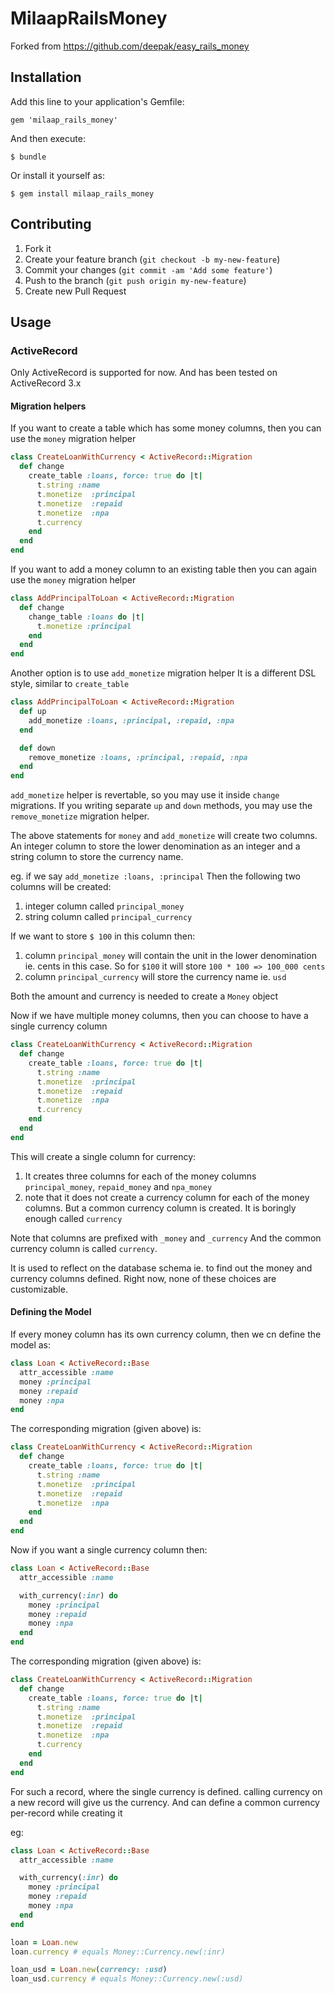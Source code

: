 # MilaapRailsMoney

Forked from https://github.com/deepak/easy_rails_money

## Installation

Add this line to your application's Gemfile:

    gem 'milaap_rails_money'

And then execute:

    $ bundle

Or install it yourself as:

    $ gem install milaap_rails_money

## Contributing

1. Fork it
2. Create your feature branch (`git checkout -b my-new-feature`)
3. Commit your changes (`git commit -am 'Add some feature'`)
4. Push to the branch (`git push origin my-new-feature`)
5. Create new Pull Request

## Usage

### ActiveRecord

Only ActiveRecord is supported for now. And has been tested on
ActiveRecord 3.x

#### Migration helpers

If you want to create a table which has some money columns, then you can use the ```money``` migration helper

```ruby
class CreateLoanWithCurrency < ActiveRecord::Migration
  def change
    create_table :loans, force: true do |t|
      t.string :name
      t.monetize  :principal
      t.monetize  :repaid
      t.monetize  :npa
      t.currency
    end
  end
end
```

If you want to add a money column to an existing table then you can
again use the ```money``` migration helper

```ruby
class AddPrincipalToLoan < ActiveRecord::Migration
  def change
    change_table :loans do |t|
      t.monetize :principal
    end
  end
end
```

Another option is to use ```add_monetize``` migration helper
It is a different DSL style, similar to ```create_table```

```ruby
class AddPrincipalToLoan < ActiveRecord::Migration
  def up
    add_monetize :loans, :principal, :repaid, :npa
  end

  def down
    remove_monetize :loans, :principal, :repaid, :npa
  end
end
```

```add_monetize``` helper is revertable, so you may use it inside ```change``` migrations.
If you writing separate ```up``` and ```down``` methods, you may use
the ```remove_monetize``` migration helper.

The above statements for ```money``` and ```add_monetize``` will create
two columns. An integer column to store the lower denomination as an
integer and a string column to store the currency name.

eg. if we say ```add_monetize :loans, :principal``` Then the following two
columns will be created:
1. integer column called ```principal_money```
2. string column called ```principal_currency```

If we want to store ```$ 100``` in this column then:
1. column ```principal_money``` will contain the unit in the lower denomination
   ie. cents in this case. So for ```$100``` it will store ```100 * 100 => 100_000 cents```
2. column ```principal_currency``` will store the currency name ie. ```usd```

Both the amount and currency is needed to create a ```Money``` object

Now if we have multiple money columns, then you can choose to have a
single currency column

```ruby
class CreateLoanWithCurrency < ActiveRecord::Migration
  def change
    create_table :loans, force: true do |t|
      t.string :name
      t.monetize  :principal
      t.monetize  :repaid
      t.monetize  :npa
      t.currency
    end
  end
end
```

This will create a single column for currency:
1. It creates three columns for each of the money columns
   ```principal_money```, ```repaid_money``` and ```npa_money```
2. note that it does not create a currency column for each of the
   money columns. But a common currency column is created.
   It is boringly enough called ```currency```

Note that columns are prefixed with ```_money``` and ```_currency```
And the common currency column is called ```currency```.

It is used to reflect on the database schema ie. to find out the
money and currency columns defined.
Right now, none of these choices are customizable.

#### Defining the Model

If every money column has its own currency column, then we cn define
the model as:

```ruby
class Loan < ActiveRecord::Base
  attr_accessible :name
  money :principal
  money :repaid
  money :npa
end
```

The corresponding migration (given above) is:

```ruby
class CreateLoanWithCurrency < ActiveRecord::Migration
  def change
    create_table :loans, force: true do |t|
      t.string :name
      t.monetize  :principal
      t.monetize  :repaid
      t.monetize  :npa
    end
  end
end
```

Now if you want a single currency column then:

```ruby
class Loan < ActiveRecord::Base
  attr_accessible :name

  with_currency(:inr) do
    money :principal
    money :repaid
    money :npa
  end
end
```

The corresponding migration (given above) is:

```ruby
class CreateLoanWithCurrency < ActiveRecord::Migration
  def change
    create_table :loans, force: true do |t|
      t.string :name
      t.monetize  :principal
      t.monetize  :repaid
      t.monetize  :npa
      t.currency
    end
  end
end
```

For such a record, where the single currency is defined. calling
currency on a new record will give us the currency. And can define a
common currency per-record while creating it

eg:
```ruby
class Loan < ActiveRecord::Base
  attr_accessible :name

  with_currency(:inr) do
    money :principal
    money :repaid
    money :npa
  end
end

loan = Loan.new
loan.currency # equals Money::Currency.new(:inr)

loan_usd = Loan.new(currency: :usd)
loan_usd.currency # equals Money::Currency.new(:usd)
```
